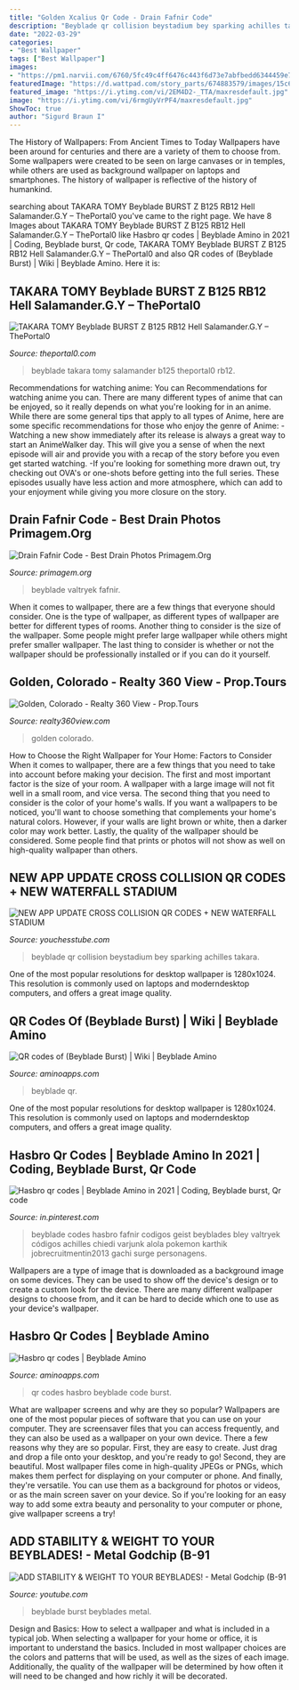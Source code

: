 ```yaml
---
title: "Golden Xcalius Qr Code - Drain Fafnir Code"
description: "Beyblade qr collision beystadium bey sparking achilles takara"
date: "2022-03-29"
categories:
- "Best Wallpaper"
tags: ["Best Wallpaper"]
images:
- "https://pm1.narvii.com/6760/5fc49c4ff6476c443f6d73e7abfbedd6344459e7v2_hq.jpg"
featuredImage: "https://d.wattpad.com/story_parts/674883579/images/15c653b41ea2b565931472555490.jpg"
featured_image: "https://i.ytimg.com/vi/2EM4D2-_TTA/maxresdefault.jpg"
image: "https://i.ytimg.com/vi/6rmgUyVrPF4/maxresdefault.jpg"
ShowToc: true
author: "Sigurd Braun I"
---
```



The History of Wallpapers: From Ancient Times to Today
Wallpapers have been around for centuries and there are a variety of them to choose from. Some wallpapers were created to be seen on large canvases or in temples, while others are used as background wallpaper on laptops and smartphones. The history of wallpaper is reflective of the history of humankind.

	

		
searching about TAKARA TOMY Beyblade BURST Z B125 RB12 Hell Salamander.G.Y – ThePortal0 you've came to the right page. We have 8 Images about TAKARA TOMY Beyblade BURST Z B125 RB12 Hell Salamander.G.Y – ThePortal0 like Hasbro qr codes | Beyblade Amino in 2021 | Coding, Beyblade burst, Qr code, TAKARA TOMY Beyblade BURST Z B125 RB12 Hell Salamander.G.Y – ThePortal0 and also QR codes of (Beyblade Burst) | Wiki | Beyblade Amino. Here it is:
		
    
## TAKARA TOMY Beyblade BURST Z B125 RB12 Hell Salamander.G.Y – ThePortal0

<img loading=lazy src="http://cdn.shopify.com/s/files/1/0016/0674/6186/products/b125_02_2_720309cb-c965-4045-b056-5bfa985dfd85_1200x1200.jpg?v=1568251102" onerror="this.onerror=null;this.src='https://tse1.mm.bing.net/th?id=OIP.Q0ccVLB8GyZ_z0bFp2CYgAHaHa&amp;pid=15.1';" alt="TAKARA TOMY Beyblade BURST Z B125 RB12 Hell Salamander.G.Y – ThePortal0">

_Source: theportal0.com_

>beyblade takara tomy salamander b125 theportal0 rb12. 

	

Recommendations for watching anime: You can
Recommendations for watching anime you can. There are many different types of anime that can be enjoyed, so it really depends on what you're looking for in an anime. While there are some general tips that apply to all types of Anime, here are some specific recommendations for those who enjoy the genre of Anime: 
-Watching a new show immediately after its release is always a great way to start an AnimeWalker day. This will give you a sense of when the next episode will air and provide you with a recap of the story before you even get started watching. 
-If you're looking for something more drawn out, try checking out OVA's or one-shots before getting into the full series. These episodes usually have less action and more atmosphere, which can add to your enjoyment while giving you more closure on the story.

    
## Drain Fafnir Code - Best Drain Photos Primagem.Org

<img loading=lazy src="https://d.wattpad.com/story_parts/674883579/images/15c653b41ea2b565931472555490.jpg" onerror="this.onerror=null;this.src='https://tse2.mm.bing.net/th?id=OIP.q_rSLAYiL2pP6SGvvje-3AHaJ4&amp;pid=15.1';" alt="Drain Fafnir Code - Best Drain Photos Primagem.Org">

_Source: primagem.org_

>beyblade valtryek fafnir. 

	

When it comes to wallpaper, there are a few things that everyone should consider. One is the type of wallpaper, as different types of wallpaper are better for different types of rooms. Another thing to consider is the size of the wallpaper. Some people might prefer large wallpaper while others might prefer smaller wallpaper. The last thing to consider is whether or not the wallpaper should be professionally installed or if you can do it yourself.

    
## Golden, Colorado - Realty 360 View - Prop.Tours

<img loading=lazy src="https://photo.realty360view.com/wp-content/uploads/2019/08/20133333/2019_08_13_3c61ba43-d02a-44af-b626-92a64757196a.jpg" onerror="this.onerror=null;this.src='https://tse3.mm.bing.net/th?id=OIP.NpmckzeUXwk3HGthEzSqNwHaEK&amp;pid=15.1';" alt="Golden, Colorado - Realty 360 View - Prop.Tours">

_Source: realty360view.com_

>golden colorado. 

	

How to Choose the Right Wallpaper for Your Home: Factors to Consider
When it comes to wallpaper, there are a few things that you need to take into account before making your decision. The first and most important factor is the size of your room. A wallpaper with a large image will not fit well in a small room, and vice versa. 
The second thing that you need to consider is the color of your home's walls. If you want a wallpapers to be noticed, you'll want to choose something that complements your home's natural colors. However, if your walls are light brown or white, then a darker color may work better. 
Lastly, the quality of the wallpaper should be considered. Some people find that prints or photos will not show as well on high-quality wallpaper than others.

    
## NEW APP UPDATE CROSS COLLISION QR CODES + NEW WATERFALL STADIUM

<img loading=lazy src="https://i.ytimg.com/vi/2EM4D2-_TTA/maxresdefault.jpg" onerror="this.onerror=null;this.src='https://tse1.mm.bing.net/th?id=OIP.vb65hOp65_jptLhNGzY1-QHaEK&amp;pid=15.1';" alt="NEW APP UPDATE CROSS COLLISION QR CODES + NEW WATERFALL STADIUM">

_Source: youchesstube.com_

>beyblade qr collision beystadium bey sparking achilles takara. 

	

One of the most popular resolutions for desktop wallpaper is 1280x1024. This resolution is commonly used on laptops and moderndesktop computers, and offers a great image quality.

    
## QR Codes Of (Beyblade Burst) | Wiki | Beyblade Amino

<img loading=lazy src="https://pm1.narvii.com/6729/559b371e043581b25debc6797712032bbb0f04c8v2_hq.jpg" onerror="this.onerror=null;this.src='https://tse2.mm.bing.net/th?id=OIP.Lz6xxDjqoQha2-8dVK3JvQAAAA&amp;pid=15.1';" alt="QR codes of (Beyblade Burst) | Wiki | Beyblade Amino">

_Source: aminoapps.com_

>beyblade qr. 

	

One of the most popular resolutions for desktop wallpaper is 1280x1024. This resolution is commonly used on laptops and moderndesktop computers, and offers a great image quality.

    
## Hasbro Qr Codes | Beyblade Amino In 2021 | Coding, Beyblade Burst, Qr Code

<img loading=lazy src="https://i.pinimg.com/736x/cc/32/dd/cc32ddced43eb8be9aca6556122ad5ca.jpg" onerror="this.onerror=null;this.src='https://tse3.mm.bing.net/th?id=OIP.wgZU6g5PYqg4QxEQCnnNHQHaJ3&amp;pid=15.1';" alt="Hasbro qr codes | Beyblade Amino in 2021 | Coding, Beyblade burst, Qr code">

_Source: in.pinterest.com_

>beyblade codes hasbro fafnir codigos geist beyblades bley valtryek códigos achilles chiedi varjunk alola pokemon karthik jobrecruitmentin2013 gachi surge personagens. 

	

Wallpapers are a type of image that is downloaded as a background image on some devices. They can be used to show off the device's design or to create a custom look for the device. There are many different wallpaper designs to choose from, and it can be hard to decide which one to use as your device's wallpaper.

    
## Hasbro Qr Codes | Beyblade Amino

<img loading=lazy src="https://pm1.narvii.com/6760/5fc49c4ff6476c443f6d73e7abfbedd6344459e7v2_hq.jpg" onerror="this.onerror=null;this.src='https://tse2.mm.bing.net/th?id=OIP.ZahaTZ_TDCspTJSINr0UHAHaJ4&amp;pid=15.1';" alt="Hasbro qr codes | Beyblade Amino">

_Source: aminoapps.com_

>qr codes hasbro beyblade code burst. 

	

What are wallpaper screens and why are they so popular?
Wallpapers are one of the most popular pieces of software that you can use on your computer. They are screensaver files that you can access frequently, and they can also be used as a wallpaper on your own device. There a few reasons why they are so popular. First, they are easy to create. Just drag and drop a file onto your desktop, and you're ready to go! Second, they are beautiful. Most wallpaper files come in high-quality JPEGs or PNGs, which makes them perfect for displaying on your computer or phone. And finally, they're versatile. You can use them as a background for photos or videos, or as the main screen saver on your device. So if you're looking for an easy way to add some extra beauty and personality to your computer or phone, give wallpaper screens a try!

    
## ADD STABILITY &amp; WEIGHT TO YOUR BEYBLADES! - Metal Godchip (B-91

<img loading=lazy src="https://i.ytimg.com/vi/6rmgUyVrPF4/maxresdefault.jpg" onerror="this.onerror=null;this.src='https://tse2.mm.bing.net/th?id=OIP.SrsG0VZ6H-fDQmHoCeAIWQHaEK&amp;pid=15.1';" alt="ADD STABILITY &amp; WEIGHT TO YOUR BEYBLADES! - Metal Godchip (B-91">

_Source: youtube.com_

>beyblade burst beyblades metal. 

	

Design and Basics: How to select a wallpaper and what is included in a typical job.
When selecting a wallpaper for your home or office, it is important to understand the basics. Included in most wallpaper choices are the colors and patterns that will be used, as well as the sizes of each image. Additionally, the quality of the wallpaper will be determined by how often it will need to be changed and how richly it will be decorated.

